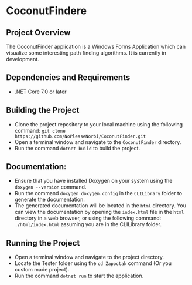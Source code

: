 # CoconutFindere

## Project Overview

The CoconutFinder application is a Windows Forms Application which can visualize some interesting path finding algorithms. It is currently in development.

## Dependencies and Requirements

- .NET Core 7.0 or later

## Building the Project

- Clone the project repository to your local machine using the following command:
`git clone https://github.com/NoPleaseNorbi/CoconutFinder.git`
- Open a terminal window and navigate to the `CoconutFinder` directory.
- Run the command `dotnet build` to build the project.

## Documentation:

- Ensure that you have installed Doxygen on your system using the `doxygen --version` command.
- Run the command `doxygen doxygen.config` in the `CLILibrary` folder to generate the documentation.
- The generated documentation will be located in the `html` directory. You can view the documentation by opening the `index.html` file in the `html` directory in a web browser, or using the following command: `./html/index.html` assuming you are in the CLILibrary folder.


## Running the Project

- Open a terminal window and navigate to the project directory.
- Locate the Tester folder using the `cd Zapoctak` command (Or you custom made project).
- Run the command `dotnet run` to start the application.


